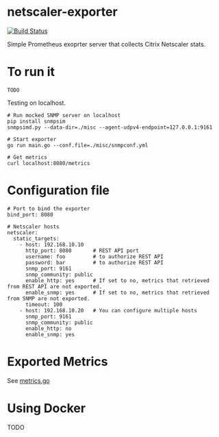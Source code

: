 # netscaler-exporter

[![Build Status](https://travis-ci.org/rerorero/netscaler-vpx-exporter.svg?branch=test)](https://travis-ci.org/rerorero/netscaler-vpx-exporter)

Simple Prometheus exoprter server that collects Citrix Netscaler stats.

# To run it
```
TODO

```
Testing on localhost.
```
# Run mocked SNMP server on localhost
pip install snmpsim
snmpsimd.py --data-dir=./misc --agent-udpv4-endpoint=127.0.0.1:9161

# Start exporter
go run main.go --conf.file=./misc/snmpconf.yml

# Get metrics
curl localhost:8080/metrics
```

# Configuration file
```
# Port to bind the exporter
bind_port: 8080

# Netscaler hosts
netscaler:
  static_targets:
    - host: 192.168.10.10
      http_port: 8080       # REST API port
      username: foo         # to authorize REST API
      password: bar         # to authorize REST API
      snmp_port: 9161
      snmp_community: public
      enable_http: yes      # If set to no, metrics that retrieved from REST API are not exported.
      enable_snmp: yes      # If set to no, metrics that retrieved from SNMP are not exported.
      timeout: 100
    - host: 192.168.10.20   # You can configure multiple hosts
      snmp_port: 9161
      snmp_community: public
      enable_http: no
      enable_snmp: yes
```

# Exported Metrics
See [metrics.go](exporter/metrics.go)

# Using Docker
TODO
